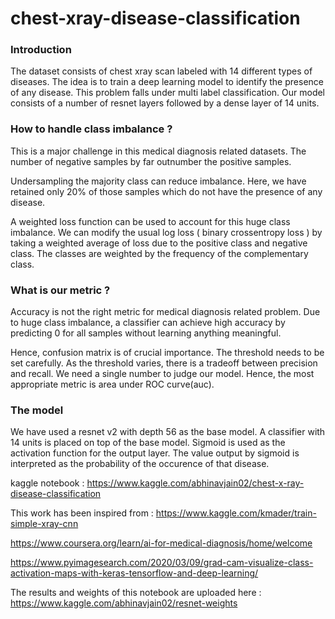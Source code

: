 # chest-xray-disease-classification

### Introduction

The dataset consists of chest xray scan labeled with 14 different types of diseases. The idea is to train a deep learning model to identify the presence of any disease. This problem falls under multi label classification. Our model consists of a number of resnet layers followed by a dense layer of 14 units.

### How to handle class imbalance ?
This is a major challenge in this medical diagnosis related datasets. The number of negative samples by far outnumber the positive samples. 

Undersampling the majority class can reduce imbalance. Here, we have retained only 20% of those samples which do not have the presence of any disease.

A weighted loss function can be used to account for this huge class imbalance. We can modify the usual log loss ( binary crossentropy loss ) by taking a weighted average of loss due to the positive class and negative class. The classes are weighted by the frequency of the complementary class.

### What is our metric ?
Accuracy is not the right metric for medical diagnosis related problem. Due to huge class imbalance, a classifier can achieve high accuracy by predicting 0 for all samples without learning anything meaningful.

Hence, confusion matrix is of crucial importance. The threshold needs to be set carefully. As the threshold varies, there is a tradeoff between precision and recall. We need a single number to judge our model. Hence, the most appropriate metric is area under ROC curve(auc).

### The model
We have used a resnet v2 with depth 56 as the base model. A classifier with 14 units is placed on top of the base model. Sigmoid is used as the activation function for the output layer. The value output by sigmoid is interpreted as the probability of the occurence of that disease.

kaggle notebook : https://www.kaggle.com/abhinavjain02/chest-x-ray-disease-classification

This work has been inspired from :
https://www.kaggle.com/kmader/train-simple-xray-cnn

https://www.coursera.org/learn/ai-for-medical-diagnosis/home/welcome

https://www.pyimagesearch.com/2020/03/09/grad-cam-visualize-class-activation-maps-with-keras-tensorflow-and-deep-learning/

The results and weights of this notebook are uploaded here :
https://www.kaggle.com/abhinavjain02/resnet-weights